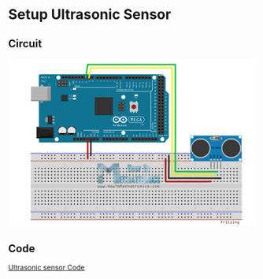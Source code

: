 # Setup Ultrasonic Sensor

## Circuit 
![Ultrasonice sensor Circuit](../images/DistanceSensor.png)

## Code
[Ultrasonic sensor Code](../ide_src/UltrasonicDistanceSensor.ino)
